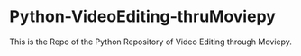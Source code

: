 # Python-VideoEditing-thruMoviepy
This is the Repo of the Python Repository of Video Editing through Moviepy.
